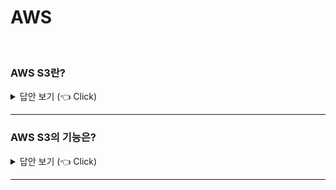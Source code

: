 # AWS
<br>


### AWS S3란?

<details>
   <summary> 답안 보기 (👈 Click)</summary>
<br />
[참고: https://docs.aws.amazon.com/ko_kr/AmazonS3/latest/userguide/Welcome.html] 
   
+ Amazon AWS는 업계 최고의 확장성, 데이터 가용성, 보안 및 성능을 제공하는 객체 스토리지 서비스입니다. <br> 
  모든 규모와 업종의 고객은 Amazon S3를 사용하여 데이터 레이크, 웹 사이트, 모바일 애플리케이션, 백업 및 복원, <br>
  아카이브, 엔터프라이즈 애플리케이션, IoT 디바이스, 빅 데이터 분석 등 다양한 사용 사례에서 원하는 양의 데이터를 저장하고 <br>
  보호할 수 있습니다. <br> 
  Amazon S3는 특정 비즈니스, 조직 및 규정 준수 요구 사항에 맞게 데이터에 대한 액세스를 최적화, 구조화 및 <br>
  구성할 수 있는 관리 기능을 제공합니다. 
  
</details>

-----------------------

### AWS S3의 기능은?

<details>
   <summary> 답안 보기 (👈 Click)</summary>
<br />
[참고: https://docs.aws.amazon.com/ko_kr/AmazonS3/latest/userguide/Welcome.html] 
   
+ (1) 스토리지 클래스
  - Amazon S3는 여러 사용 사례에 맞춰 설계된 다양한 스토리지 클래스를 제공합니다. <br> 
    예를 들어, 자주 액세스하기 위해 미션 크리티컬 프로덕션 데이터를 S3 Standard에 저장하고, <br> 
    액세스 빈도가 낮은 데이터를 S3 Standard-IA 또는 S3 One Zone-IA에 저장하여 비용을 절감하고, <br>
    S3 Glacier Flexible Retrieval 및 S3 Glacier Deep Archive에 가장 낮은 비용으로 데이터를 보관할 수 있습니다. <br> 
    
    액세스 패턴이 변경되거나 알 수 없는 액세스 패턴이 있는 데이터를 S3 Intelligent-Tiering에 저장할 수 있습니다. <br> 
    이렇게 하면 액세스 패턴이 변경될 때, 4개의 액세스 계층 간에 데이터를 자동으로 이동하여 스토리지 비용을 최적화할 수 있습니다. <br> 
    4개의 액세스 계층에는 빈번한 액세스와 간헐적인 액세스에 최적화된 2개의 대기 시간이 짧은 액세스 계층과, <br> 
    비동기 액세스용으로 설계되어 드문 액세스에 최적화된 2개의 옵트인 아카이브 액세스 계층이 포함되어 있습니다. <br> 
  
  (2) 스토리지 관리
   - Amazon S3에는 비용 관리, 규정 요구 사항 충족, 대기 시간 단축, 규정 준수 요구 사항에 맞게 여러 개의 개별 데이텉 복제본 저장을 <br> 
     수행할 수 있는 스토리지 관리 기능이 포함되어 있습니다. <br> 
  
     S3 수명 주기 - 수명 주기 정책을 구성하여 객체를 관리하고 수명 주기 동안 객체를 비용 효율적으로 저장할 수 있습니다. <br> 
                    객체를 다른 S3 스토리지 클래스로 전환하거나 수명이 다한 객체를 만료시킬 수 있습니다. <br> 
     S3 객체 잠금 - 고정된 시간 동안 또는 무기한으로 Amazon S3 객체의 삭제 또는 덮어쓰기를 방지할 수 있습니다. <br>  
                    객체 잠금을 사용하면 WORM(Write-once-read-many)의 스토리지가 필요한 규제 요구 사항을 충족하거나 <br> 
                    객체 변경 및 삭제에 대한 보호 계층을 추가하는 데 도움이 됩니다. <br> 
     S3 복제 - 대기 시간 단축, 규정 준수, 보안 및 기타 사용 사례를 위해 객체, 객체의 각 메타데이터, 객체 태그를 동일하거나 <br> 
               다른 AWS 리전에 있는 하나 이상의 대상 버킷에 복제합니다. <br> 
     S3 배치 작업 - Amazon S3 콘솔에서 단일 S3 API 요청이나 몇 번의 클릭만으로 수십억 개의 객체를 대규모로 관리할 수 있습니다. <br> 
                   배치 작업(Batch Operations)을 사용하여 수백만 또는 수십억 객체에 대해 복사, AWS Lambda 함수 호출 및 복원 <br> 
                   등의 작업을 수행할 수 있습니다. <br> 
  
  (3) 액세스 관리
   - Amazon S3는 버킷 및 객체에 대한 액세스 감사 및 관리 기능을 제공합니다. 기본적으로 S3 버킷 및 객체는 프라이빗입니다. <br> 
     생성한 S3 리소스에만 액세스할 수 있습니다. <br>  
     특정 사용 사례를 지원하는 세분화된 리소스 권한을 부여하거나 Amazon S3 리소스의 권한을 감사하기 위해 <br>
     다음 기능을 사용할 수 있습니다. <br> 
     
     S3 퍼블릭 액세스 차단 - S3 버킷과 객체에 대한 퍼블릭 액세스를 차단합니다. 기본적으로 퍼블릭 액세스 차단 설정은 계정 및 버킷 수준에서 <br>
                            켜져 있습니다. <br> 
     AWS Identity and Access Management(IAM) - AWS 계정용 IAM 사용자를 생성하여 Amazon S3 리소스에 대한 액세스를 관리합니다. <br> 
                                               예를 들어, IAM을 Amazon S3와 함께 사용하여 사용자 또는 사용자 그룹이 AWS 계정에 속한 <br>
                                               S3 버킷에 대해 보유한 액세스 유형을 제어할 수 있습니다. <br> 
     버킷 정책 - IAM 기반 정책 언어를 사용하여 S3 버킷과 그 안에 있는 객체에 대한 리소스 기반 권한을 구성합니다. <br> 
     
     Amazon S3 액세스 포인트 - Amazon S3의 공유 데이터 집합에 대한 데이터 액세스를 대규모로 관리하기 위해 전용 액세스 정책이 포함된 명명된 <br>
                              네트워크 엔드포인트를 구성합니다. <br> 
  
     액세스 제어 목록(ACL) - 인증된 사용자에게 개별 버킷 및 객체에 대한 읽기 및 쓰기 권한을 부여합니다. <br> 
                            일반적으로 ACL 대신 액세스 제어를 위해 S3 리소스 기반 정책(버킷 정책 및 액세스 포인트 정책) 또는 IAM 정책을 <br> 
                            사용하는 것이 좋습니다. <br> 
                            ACL은 리소스 기반 정책과 IAM보다 먼저 적용되는 액세스 제어 메커니즘입니다. <br> 
                            리소스 기반 정책 또는 IAM 정책 대신 ACL을 사용하는 시기에 대한 자세한 내용은 액세스 정책 지침 섹션을 참조하세요. <br> 
                 
     S3 객체 소유권 - ACL을 사용 중지하고, 버킷의 모든 객체에 대한 소유권을 가져와서 Amazon S3에 저장된 데이터에 대한 액세스 관리를 간소화합니다. <br> 
                     버킷 소유자는 버킷의 모든 객체를 자동으로 소유하고 완전히 제어할 수 있으며, <br> 
                     데이터에 대한 액세스 제어는 정책을 기반으로 합니다. <br> 
  
     Access Analyzer for S3 - S3 버킷 액세스 정책을 평가 및 모니터링하여 정책이 S3 리소스에 대한 의도된 액세스만 제공하는지 확인합니다. <br> 
  
  
    (4) 데이터 처리
    - 데이터를 변환하고 워크플로를 트리거하여 다양한 다른 처리 작업을 대규모로 자동화하기 위해 다음 기능을 사용할 수 있습니다. <br> 
      
     S3 객체 Lambda - 자체 코드를 S3 GET, HEAD 및 LIST 요청에 추가하여 애플리케이션에 데이터가 반환될 때, 데이터를 수정 및 처리할 수 있습니다. <br> 
                      행을 필터링하고, 이미지의 크기를 동적으로 조정하고, 기밀 데이터를 편집하는 등의 작업을 수행할 수 있습니다. <br> 
                      
     이벤트 알림 - S3 리소스가 변경되면 Amazon Simple Notification Service(Amazon SNS), Amazon Simple Queue Service(Amazon SQS) 및 AWS Lambda를 <br> 
                  사용하는 워크플로를 트리거 합니다. <br> 
  
    (5) 스토리지 로깅 및 모니터링 
    - Amazon S3는 Amazon S3 리소스가 사용되는 방식을 모니터링하고 제어하는데 사용할 수 있는 로깅 및 모니터링 도구를 제공합니다. <br> 
      자세한 내용은 모니터링 도구를 참조하세요. <br> 
      
      자동 모니터링 도구
     - Amazon S3용 Amazon CloudWatch 지표 - S3 리소스의 운영 상태를 추적하고, 예상 요금이 사용자 정의 임계값에 도달하면, <br> 
                                           결제 알림을 구성합니다. <br> 
     - AWS CloudTail - Amazon S3에서 사용자, 역할 또는 AWS 서비스에 의해 수행된 작업을 기록합니다. <br> 
                       CloudTail 로그는 S3 버킷 수준 및 객체 수준 작업에 대한 자세한 API 추적을 기록합니다. <br> 
  
      수동 모니터링 도구
      - 서버 액세스 로깅 - 버킷에 대해 이루어진 요청에 대한 상세 레코드를 제공합니다. 보안 및 액세스 감사 수행, 고객 기반 파악, Amazon S3 결제 내역 이해 등의 <br> 
                          많은 사용 사례에 대해 서버 액세스 로그를 사용할 수 있습니다. <br> 
      - AWS Trusted Advisor - AWS 인프라 최적화, 보안 및 성능 개선, 비용 절감, 서비스 할당량 모니터링 방법을 식별하기 위해 AWS 모범 사례를 확인하여 계정을 평가합니다. <br>
                              그런 다음 권장 사항에 따라 서비스와 리소스를 최적화할 수 있습니다. <br> 
  
    (6) 분석 및 인사이트
    - Amazon S3는 스토리지 사용량을 파악할 수 있는 기능을 제공하며, 이를 통해 규모에 따라 스토리지를 더 잘 이해하고, 분석하며 최적화할 수 있습니다. <br> 
      (1) Amazon S3 Storage Lens <br>
      - 스토리지를 이해하고, 분석하며, 최적화할 수 있습니다. S3 Storage Lens는 29개 이상의 사용량 및 활동 지표와 대화형 대시보드를 제공하여 <br>
        전체 조직, 특정 계정, AWS 리전, 버킷 또는 접두사에 대한 데이터를 집계합니다. <br>
      (2) 스토리지 클래스 분석 <br> 
      - 스토리지 액세스 패턴을 분석함으로써 데이터를 보다 비용 효율적인 스토리지 클래스로 이전할 시기를 결정할 수 있습니다. <br> 
      (3) 인벤토리 보고서가 있는 S3 인벤토리 <br> 
      - 객체와 해당 메타데이터를 감사 및 보고하고 인벤토리 보고서에서 조치를 취하도록 다른 Amazon S3 기능을 구성합니다. <br> 
        예를 들어, 객체의 복제 및 암호화 상태를 보고할 수 있습니다. <br> 
        인벤토리 보고서의 각 개체에 사용할 수 있는 모든 메타데이터 목록은 Amazon S3 인벤토리 목록을 참조하세요. <br> 
        
    (7) 강력한 일관성 
    - Amazon S3는 모든 AWS 리전의 Amazon S3 버킷에 있는 객체의 PUT 및 DELETE 요청에 대해 강력한 쓰기 후 읽기(read-after-write) 일관성을 제공합니다. <br>
      이는 새 객체에 대한 쓰기와, 기존 객체 및 DELETE 요청을 덮어쓰는 PUT 요청 모두에 적용됩니다. <br> 
      또한 Amazon S3 Select, Amazon S3 액세스 제어 목록(ACL), Amazon S3 객체 태그, 객체 메타데이터(ex) HEAD 객체)에 대한 읽기 작업은 매우 일관적입니다. <br> 
      자세한 정보는 Amazon S3 데이터 일관성 모델을 참조하세요. <br> 
</details>

-----------------------

